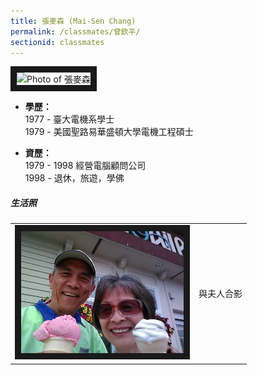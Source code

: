 ```yaml
---
title: 張麥森 (Mai-Sen Chang)
permalink: /classmates/曾欽平/
sectionid: classmates
---
```


<img src="/img/classmate_張麥森.jpg"
     alt="Photo of 張麥森"
     width="240" border="10" />

- **學歷：**<br />
  1977 - 臺大電機系學士<br />
  1979 - 美國聖路易華盛頓大學電機工程碩士

- **資歷：**<br />
  1979 - 1998 經營電腦顧問公司<br />
  1998 - 退休，旅遊，學佛

##### 生活照

<table style="width: 600px">
  <tr>
   <td>
   <img src="/img/classmate_張麥森_with_wife.jpg"
        alt="張麥森 with his wife"
        width="260" border="10" />
   </td>
   <td class="photo-text">
     與夫人合影
   </td>
  </tr>
</table>

